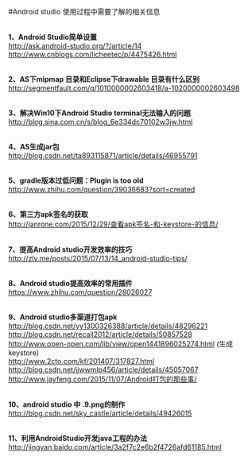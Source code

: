 #Android studio 使用过程中需要了解的相关信息
 
<br>**1、Android Studio简单设置**
<br>http://ask.android-studio.org/?/article/14
<br>http://www.cnblogs.com/licheetec/p/4475426.html
 
<br>**2、AS下mipmap 目录和Eclipse下drawable 目录有什么区别**
<br>http://segmentfault.com/q/1010000002603418/a-1020000002603498
 
<br>**3、解决Win10下Android Studio terminal无法输入的问题**
<br>http://blog.sina.com.cn/s/blog_6e334dc70102w3jw.html

<br>**4、AS生成jar包**
<br>http://blog.csdn.net/ta893115871/article/details/46955791
 
<br>**5、gradle版本过低问题：Plugin is too old**
<br>http://www.zhihu.com/question/39036683?sort=created

<br>**6、第三方apk签名的获取**
<br>http://janrone.com/2015/12/29/查看apk签名-和-keystore-的信息/

<br>**7、提高Android studio开发效率的技巧**
<br>http://zlv.me/posts/2015/07/13/14_android-studio-tips/

<br>**8、Android studio提高效率的常用插件**
<br>https://www.zhihu.com/question/28026027

<br>**9、Android studio多渠道打包apk**
<br>http://blog.csdn.net/yy1300326388/article/details/48296221
<br>http://blog.csdn.net/recall2012/article/details/50857528
<br>http://www.open-open.com/lib/view/open1441896025274.html (生成keystore)
<br>http://www.2cto.com/kf/201407/317827.html
<br>http://blog.csdn.net/jjwwmlp456/article/details/45057067
<br>http://www.jayfeng.com/2015/11/07/Android打包的那些事/

<br>**10、android studio 中 .9.png的制作**
<br>http://blog.csdn.net/sky_castle/article/details/49426015 

<br>**11、利用AndroidStudio开发java工程的办法**
<br>http://jingyan.baidu.com/article/3a2f7c2e6b2f4726afd61185.html

